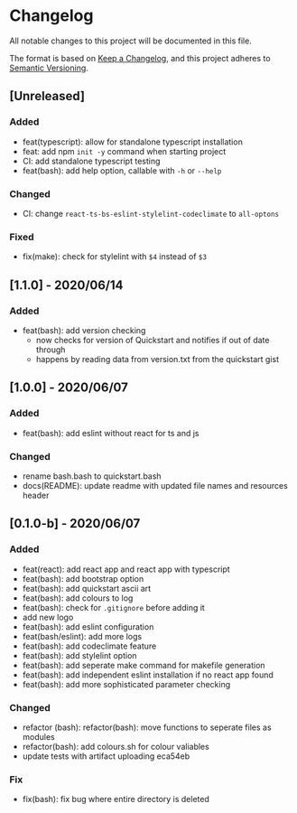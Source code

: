 # Changelog
All notable changes to this project will be documented in this file.

The format is based on [Keep a Changelog](https://keepachangelog.com/en/1.0.0/),
and this project adheres to [Semantic Versioning](https://semver.org/spec/v2.0.0.html).

## [Unreleased]
### Added
- feat(typescript): allow for standalone typescript installation
- feat: add npm `init -y` command when starting project
- CI: add standalone typescript testing
- feat(bash): add help option, callable with `-h` or `--help`

### Changed
- CI: change `react-ts-bs-eslint-stylelint-codeclimate` to `all-optons`

### Fixed
-  fix(make): check for stylelint with `$4` instead of `$3`

## [1.1.0] - 2020/06/14
### Added
- feat(bash): add version checking
    - now checks for version of Quickstart and notifies if out of date through
    - happens by reading data from version.txt from the quickstart gist

## [1.0.0] - 2020/06/07
### Added
- feat(bash): add eslint without react for ts and js

### Changed
- rename bash.bash to quickstart.bash
- docs(README): update readme with updated file names and resources header

## [0.1.0-b] - 2020/06/07
### Added
- feat(react): add react app and react app with typescript
- feat(bash): add bootstrap option
- feat(bash): add quickstart ascii art
- feat(bash): add colours to log
- feat(bash): check for `.gitignore` before adding it
- add new logo
- feat(bash): add eslint configuration
- feat(bash/eslint): add more logs
- feat(bash): add codeclimate feature
- feat(bash): add stylelint option
- feat(bash): add seperate make command for makefile generation
- feat(bash): add independent eslint installation if no react app found
- feat(bash): add more sophisticated parameter checking

### Changed
- refactor (bash): refactor(bash): move functions to seperate files as modules
- refactor(bash): add colours.sh for colour valiables
- update tests with artifact uploading eca54eb 

### Fix
- fix(bash): fix bug where entire directory is deleted
